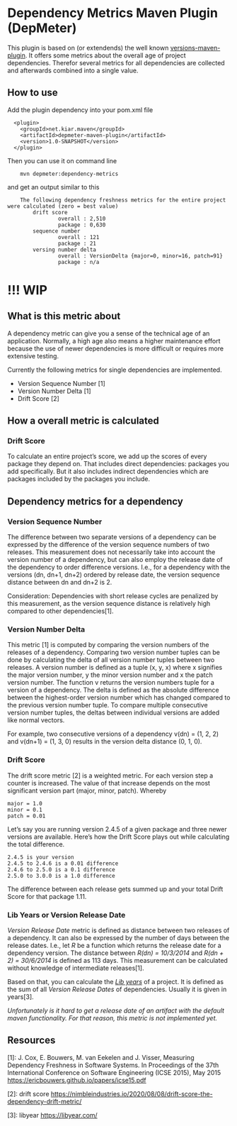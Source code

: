 # Dependency Metrics Maven Plugin (DepMeter)

This plugin is based on (or extendends) the well known [versions-maven-plugin](http://www.mojohaus.org/versions-maven-plugin/). It offers some
metrics about the overall age of project dependencies. Therefor several metrics for all dependencies are collected and afterwards combined into 
a single value.

## How to use

Add the plugin dependency into your pom.xml file

      <plugin>
        <groupId>net.kiar.maven</groupId>
        <artifactId>depmeter-maven-plugin</artifactId>
        <version>1.0-SNAPSHOT</version>
      </plugin>    

Then you can use it on command line

        mvn depmeter:dependency-metrics

and get an output similar to this

        The following dependency freshness metrics for the entire project were calculated (zero = best value)
            drift score 
                    overall : 2,510
                    package : 0,630
            sequence number 
                    overall : 121
                    package : 21
            versing number delta 
                    overall : VersionDelta {major=0, minor=16, patch=91}
                    package : n/a

# !!! WIP

## What is this metric about

A dependency metric can give you a sense of the technical age of an application. 
Normally, a high age also means a higher maintenance effort because the use of 
newer dependencies is more difficult or requires more extensive testing.

Currently the following metrics for single dependencies are implemented.

- Version Sequence Number [1]
- Version Number Delta [1]
- Drift Score [2]


## How a overall metric is calculated

### Drift Score

To calculate an entire project’s score, we add up the scores of every package 
they depend on. That includes direct dependencies: packages you add specifically. 
But it also includes indirect dependencies which are packages included 
by the packages you include.

## Dependency metrics for a dependency

### Version Sequence Number

The difference between two separate versions of a dependency can be 
expressed by the difference of the version sequence numbers of two releases. 
This measurement does not necessarily take into account the version number of 
a dependency, but can also employ the release date of the dependency to order 
difference versions. I.e., for a dependency with the versions (dn, dn+1, dn+2) 
ordered by release date, the version sequence distance between dn and dn+2 is 2. 

Consideration: Dependencies with short release cycles are penalized 
by this measurement, as the version sequence distance is relatively high 
compared to other dependencies[1].

### Version Number Delta

This metric [1] is computed by comparing the version numbers of the 
releases of a dependency. Comparing two version number tuples can be
done by calculating the delta of all version number tuples between two 
releases. A version number is defined as a tuple (x, y, x) where x 
signifies the major version number, y the minor version number and x 
the patch version number. The function v returns the version numbers 
tuple for a version of a dependency.
The delta is defined as the absolute difference between the 
highest-order version number which has changed compared to the previous 
version number tuple. To compare multiple consecutive version number 
tuples, the deltas between individual versions are added like normal vectors. 

For example, two consecutive versions of a dependency 
v(dn) = (1, 2, 2) and v(dn+1) = (1, 3, 0) results in the version delta 
distance (0, 1, 0). 

### Drift Score

The drift score metric [2] is a weighted metric. For each version step a 
counter is increased. The value of that increase depends on the most 
significant version part (major, minor, patch). Whereby 

    major = 1.0
    minor = 0.1
    patch = 0.01 

Let’s say you are running version 2.4.5 of a given package and three 
newer versions are available. Here’s how the Drift Score plays out while 
calculating the total difference.

    2.4.5 is your version 
    2.4.5 to 2.4.6 is a 0.01 difference 
    2.4.6 to 2.5.0 is a 0.1 difference 
    2.5.0 to 3.0.0 is a 1.0 difference

The difference between each release gets summed up and your total Drift Score 
for that package 1.11.

### Lib Years or Version Release Date

_Version Release Date_ metric is defined as distance between two releases of a 
dependency. It can also be expressed by the number of days between the 
release dates. I.e., let _R_ be a function which returns the release date for 
a dependency version. The distance between _R(dn) = 10/3/2014_
and _R(dn + 2) = 30/6/2014_ is defined as 113 days. This measurement
can be calculated without knowledge of intermediate releases[1].

Based on that, you can calculate the [_Lib years_](https://libyear.com/) of a project.
It is defined as the sum of all _Version Release Dates_ of dependencies. 
Usually it is given in years[3].

*Unfortunately is it hard to get a release date of an artifact with the default 
maven functionality. For that reason, this metric is not implemented yet.*

## Resources

[1]: J. Cox, E. Bouwers, M. van Eekelen and J. Visser, Measuring Dependency Freshness in Software Systems. In Proceedings of the 37th International Conference on Software Engineering (ICSE 2015), May 2015 https://ericbouwers.github.io/papers/icse15.pdf

[2]: drift score https://nimbleindustries.io/2020/08/08/drift-score-the-dependency-drift-metric/

[3]: libyear https://libyear.com/